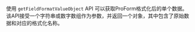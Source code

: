 使用 `getFieldFormatValueObject` API 可以获取ProForm格式化后的单个数据。该API接受一个字符串或数字数组作为参数，并返回一个对象，其中包含了原始数据和对应的格式化名称。
